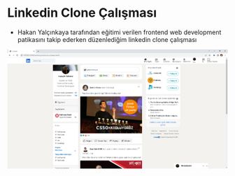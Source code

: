 # Linkedin Clone Çalışması

- Hakan Yalçınkaya tarafından eğitimi verilen frontend web development patikasını takip ederken düzenlediğim linkedin clone çalışması

![Linkedin Clone](linkedin-son.png)